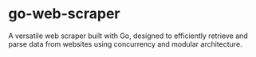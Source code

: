 # go-web-scraper
A versatile web scraper built with Go, designed to efficiently retrieve and parse data from websites using concurrency and modular architecture.
